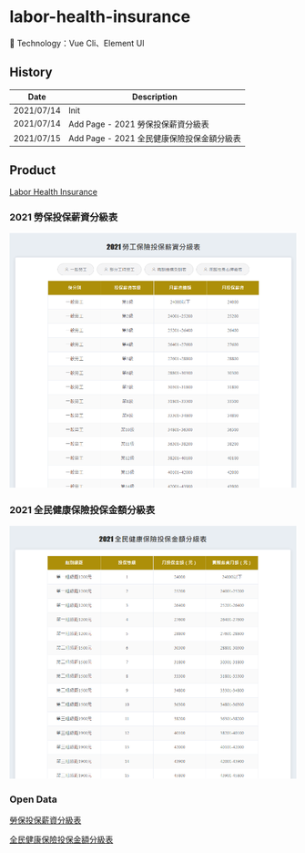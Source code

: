 # labor-health-insurance
:rocket: Technology：Vue Cli、Element UI

## History
| Date | Description |
| -- | -- |
| 2021/07/14 | Init |
| 2021/07/14 | Add Page - 2021 勞保投保薪資分級表 |
| 2021/07/15 | Add Page - 2021 全民健康保險投保金額分級表 |

## Product
[Labor Health Insurance](https://fakestandard.github.io/labor-health-insurance/#/)

### 2021 勞保投保薪資分級表
![Demo1](src/assets/Demo1.png)
### 2021 全民健康保險投保金額分級表
![Demo2](src/assets/Demo2.png)

### Open Data
[勞保投保薪資分級表](https://data.gov.tw/dataset/6258)

[全民健康保險投保金額分級表](https://data.gov.tw/dataset/20251)
